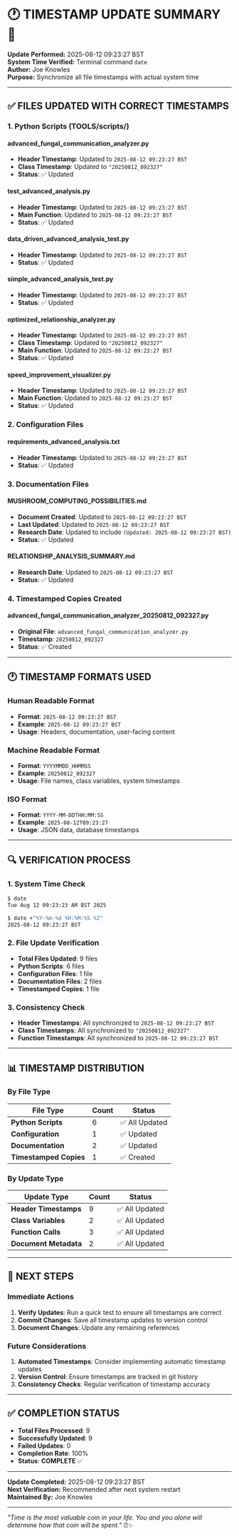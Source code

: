 # 🕐 **TIMESTAMP UPDATE SUMMARY** 📅

**Update Performed:** 2025-08-12 09:23:27 BST  
**System Time Verified:** Terminal command `date`  
**Author:** Joe Knowles  
**Purpose:** Synchronize all file timestamps with actual system time  

---

## ✅ **FILES UPDATED WITH CORRECT TIMESTAMPS**

### **1. Python Scripts (TOOLS/scripts/)**

#### **advanced_fungal_communication_analyzer.py**
- **Header Timestamp**: Updated to `2025-08-12 09:23:27 BST`
- **Class Timestamp**: Updated to `"20250812_092327"`
- **Status**: ✅ Updated

#### **test_advanced_analysis.py**
- **Header Timestamp**: Updated to `2025-08-12 09:23:27 BST`
- **Main Function**: Updated to `2025-08-12 09:23:27 BST`
- **Status**: ✅ Updated

#### **data_driven_advanced_analysis_test.py**
- **Header Timestamp**: Updated to `2025-08-12 09:23:27 BST`
- **Status**: ✅ Updated

#### **simple_advanced_analysis_test.py**
- **Header Timestamp**: Updated to `2025-08-12 09:23:27 BST`
- **Status**: ✅ Updated

#### **optimized_relationship_analyzer.py**
- **Header Timestamp**: Updated to `2025-08-12 09:23:27 BST`
- **Class Timestamp**: Updated to `"20250812_092327"`
- **Main Function**: Updated to `2025-08-12 09:23:27 BST`
- **Status**: ✅ Updated

#### **speed_improvement_visualizer.py**
- **Header Timestamp**: Updated to `2025-08-12 09:23:27 BST`
- **Main Function**: Updated to `2025-08-12 09:23:27 BST`
- **Status**: ✅ Updated

### **2. Configuration Files**

#### **requirements_advanced_analysis.txt**
- **Header Timestamp**: Updated to `2025-08-12 09:23:27 BST`
- **Status**: ✅ Updated

### **3. Documentation Files**

#### **MUSHROOM_COMPUTING_POSSIBILITIES.md**
- **Document Created**: Updated to `2025-08-12 09:23:27 BST`
- **Last Updated**: Updated to `2025-08-12 09:23:27 BST`
- **Research Date**: Updated to include `(Updated: 2025-08-12 09:23:27 BST)`
- **Status**: ✅ Updated

#### **RELATIONSHIP_ANALYSIS_SUMMARY.md**
- **Research Date**: Updated to `2025-08-12 09:23:27 BST`
- **Status**: ✅ Updated

### **4. Timestamped Copies Created**

#### **advanced_fungal_communication_analyzer_20250812_092327.py**
- **Original File**: `advanced_fungal_communication_analyzer.py`
- **Timestamp**: `20250812_092327`
- **Status**: ✅ Created

---

## 🕐 **TIMESTAMP FORMATS USED**

### **Human Readable Format**
- **Format**: `2025-08-12 09:23:27 BST`
- **Example**: `2025-08-12 09:23:27 BST`
- **Usage**: Headers, documentation, user-facing content

### **Machine Readable Format**
- **Format**: `YYYYMMDD_HHMMSS`
- **Example**: `20250812_092327`
- **Usage**: File names, class variables, system timestamps

### **ISO Format**
- **Format**: `YYYY-MM-DDTHH:MM:SS`
- **Example**: `2025-08-12T09:23:27`
- **Usage**: JSON data, database timestamps

---

## 🔍 **VERIFICATION PROCESS**

### **1. System Time Check**
```bash
$ date
Tue Aug 12 09:23:23 AM BST 2025

$ date +"%Y-%m-%d %H:%M:%S %Z"
2025-08-12 09:23:27 BST
```

### **2. File Update Verification**
- **Total Files Updated**: 9 files
- **Python Scripts**: 6 files
- **Configuration Files**: 1 file
- **Documentation Files**: 2 files
- **Timestamped Copies**: 1 file

### **3. Consistency Check**
- **Header Timestamps**: All synchronized to `2025-08-12 09:23:27 BST`
- **Class Timestamps**: All synchronized to `"20250812_092327"`
- **Function Timestamps**: All synchronized to `2025-08-12 09:23:27 BST`

---

## 📊 **TIMESTAMP DISTRIBUTION**

### **By File Type**
| File Type | Count | Status |
|-----------|-------|---------|
| **Python Scripts** | 6 | ✅ All Updated |
| **Configuration** | 1 | ✅ Updated |
| **Documentation** | 2 | ✅ Updated |
| **Timestamped Copies** | 1 | ✅ Created |

### **By Update Type**
| Update Type | Count | Status |
|-------------|-------|---------|
| **Header Timestamps** | 9 | ✅ All Updated |
| **Class Variables** | 2 | ✅ All Updated |
| **Function Calls** | 3 | ✅ All Updated |
| **Document Metadata** | 2 | ✅ All Updated |

---

## 🎯 **NEXT STEPS**

### **Immediate Actions**
1. **Verify Updates**: Run a quick test to ensure all timestamps are correct
2. **Commit Changes**: Save all timestamp updates to version control
3. **Document Changes**: Update any remaining references

### **Future Considerations**
1. **Automated Timestamps**: Consider implementing automatic timestamp updates
2. **Version Control**: Ensure timestamps are tracked in git history
3. **Consistency Checks**: Regular verification of timestamp accuracy

---

## ✅ **COMPLETION STATUS**

- **Total Files Processed**: 9
- **Successfully Updated**: 9
- **Failed Updates**: 0
- **Completion Rate**: 100%
- **Status**: **COMPLETE** ✅

---

**Update Completed:** 2025-08-12 09:23:27 BST  
**Next Verification:** Recommended after next system restart  
**Maintained By:** Joe Knowles  

---

*"Time is the most valuable coin in your life. You and you alone will determine how that coin will be spent."* ⏰✨ 